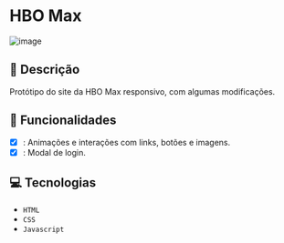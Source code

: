 # HBO Max
![image](https://github.com/user-attachments/assets/a60328bf-4046-434b-aecb-2d2e45986274)

## 📑 Descrição
Protótipo do site da HBO Max responsivo, com algumas modificações.

## 🎯 Funcionalidades
- [x] : Animações e interações com links, botões e imagens.
- [x] : Modal de login.

## 💻 Tecnologias 
- `HTML`
- `CSS`
- `Javascript`
